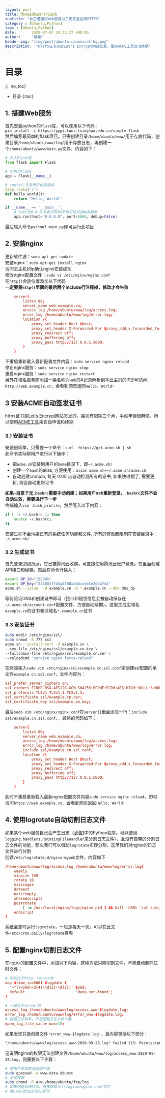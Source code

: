 ```yaml
---
layout: post
title: 为网站添加HTTPS支持
subtitle: "自己搭建的Web服务为了更安全启用HTTPS"
category : [Ubuntu,Python]
tags : [Ubuntu,Python]
date:       2020-07-07 19:35:27 +08:00
author:     "晨曦"
header-img: "/img/post/ubuntu-canonical-bg.png"
description:  "HTTPS证书来自Let's Encrypt网站签发，使用ACME工具自动续期"
---
```

  
# 目录
{: .no_toc}

* 目录
{:toc}

## 1. 搭建Web服务
首先安装python的`flask`库，可以使用以下代码：  
`pip install -i https://pypi.tuna.tsinghua.edu.cn/simple flask`  
然后编写最简单的flask项目，只需创建目录`/home/ubuntu/www/`用于存放代码，创建目录`/home/ubuntu/www/log/`用于存放日志，再创建一个`/home/ubuntu/www/main.py`文件，内容如下：  
```python
# 导入Flask类
from flask import Flask

# 实例化Flask
app = Flask(__name__)

# route()方法用于设定路由
@app.route('/')
def hello_world():
    return 'Hello, World!'

if __name__ == '__main__':
    # host为0.0.0.0表示所有IP均可访问此Web服务
    app.run(host="0.0.0.0", port=5000, debug=False)
```
最后输入命令`python3 main.py`即可运行此项目
## 2. 安装nginx
更新软件源：`sudo apt-get update`  
安装nginx：`sudo apt-get install nginx`  
访问云主机的ip确认nginx安装成功  
修改nginx配置文件：`sudo vi /etc/nginx/nginx.conf`  
在`http{}`合适位置添加以下代码  
**一定要将`http{}`里面的最后两个include行注释掉，修改才会生效**  
```conf
    server{
        listen 80;
        server_name web.example.cn;
        access_log /home/ubuntu/www/log/access.log;
        error_log /home/ubuntu/www/log/error.log;
        location /{
            proxy_set_header Host $host;
            proxy_set_header X-Forwarded-For $proxy_add_x_forwarded_for;
            proxy_redirect off;
            proxy_buffering off;
            proxy_pass http://127.0.0.1:5000;
        }
    }
```
不重启重新载入最新配置文件内容：`sudo service nginx reload`  
停止nginx服务：`sudo service nginx stop`  
重启nginx服务：`sudo service nginx restart`  
另外在域名服务商添加一条名称为`web`的A记录解析到本云主机的IP即可访问`http://web.example.cn`，会看到网页返回`Hello, World!`  
## 3 安装ACME自动签发证书
https证书是[Let's Encrypt](https://letsencrypt.org/)网站签发的，每次有限期三个月，手动申请很麻烦，所以使用[ACME工具](https://github.com/acmesh-official/acme.sh)来自动申请和续期  
### 3.1 安装证书
安装很简单，只需要一个命令：`curl  https://get.acme.sh | sh`  
此命令实际帮用户进行以下操作：  
* 把`acme.sh`安装到用户的`home`目录下，即`~/.acme.sh/`  
* 创建一个`bash`的alias, 方便使用：`alias acme.sh=~/.acme.sh/acme.sh`  
* 自动创建cronjob, 每天 0:00 点自动检测所有的证书, 如果快过期了, 需要更新, 则会自动更新证书

**如果`~`目录下无`.bashrc`需要手动创建；如果用户ssh重新登录，`.bashrc`文件不会自动生效，需要进行下一步**  
终端输入`vim .bash_profile`，然后写入以下内容：  
```bash
if [ -s ~/.bashrc ]; then
    source ~/.bashrc;
fi
```
安装过程不会污染已有的系统任何功能和文件, 所有的修改都限制在安装目录中： `~/.acme.sh/`  
### 3.2 生成证书
首先登录[DNSPod]("https://console.dnspod.cn/")，它已被腾讯云收购，可直接使用腾讯云账户登录。在里面创建API接口和秘钥。然后在命令行输入：  
```bash
export DP_Id="152345"
export DP_Key="235b55ffd5a4588aabbccee1e2e5a74a"
acme.sh --issue  -d example.cn -d *.example.cn --dns dns_dp
```
等待验证DNS和创建证书即可（接口和秘钥信息会被自动保存在`~/.acme.sh/account.conf`配置文件，方便自动续期）。这里生成主域名`example.cn`的证书和泛域名`*.example.cn`证书  
### 3.3 安装证书
```bash
sudo mkdir /etc/nginx/ssl/
sudo chmod -R 777 ssl
acme.sh --install-cert -d example.cn \
--key-file /etc/nginx/ssl/example.cn.key \
--fullchain-file /etc/nginx/ssl/example.cn.cer \
--reloadcmd "service nginx force-reload"
```
在终端输入`sudo vim /etc/nginx/ssl/example.cn.ssl.conf`来创建ssl配置的单文件`example.cn.ssl.conf`，文件内容为：
```conf
ssl_prefer_server_ciphers on;
ssl_ciphers ECDHE-RSA-AES128-GCM-SHA256:ECDHE:ECDH:AES:HIGH:!NULL:!aNULL:!MD5:!ADH:!RC4;
ssl_protocols TLSv1 TLSv1.1 TLSv1.2;
ssl_certificate ssl/example.cn.cer;
ssl_certificate_key ssl/example.cn.key;
```
最后`sudo vim /etc/nginx/nginx.conf`在`server{}`里面添加一行：`include ssl/example.cn.ssl.conf;`，最终的代码如下：  
```conf
    server{
        listen 80;
        server_name web.example.cn;
        access_log /home/ubuntu/www/log/access.log;
        error_log /home/ubuntu/www/log/error.log;
        include ssl/example.cn.ssl.conf;
        location /{
            proxy_set_header Host $host;
            proxy_set_header X-Forwarded-For $proxy_add_x_forwarded_for;
            proxy_redirect off;
            proxy_buffering off;
            proxy_pass http://127.0.0.1:5000;
        }
    }
```
此时不重启重新载入最新nginx配置文件内容`sudo service nginx reload`，即可访问`https://web.example.cn`，会看到网页返回`Hello, World!`  
## 4. 使用logrotate自动切割日志文件
如果某个web服务自己会产生日志（[步骤1](#1-搭建web服务)中的Python程序，可以使用`logging.handlers.RotatingFileHandler`来分割日志文件），且没有自带的分割日志文件的功能，那么我们可以借助`logrotate`实现分割，这里我们对nginx的日志文件进行分割  
创建`/etc/logrotate.d/nginx-myweb`文件，内容如下  
```conf
/home/ubuntu/www/log/access.log /home/ubuntu/www/log/error.log{
    weekly
    minsize 10M
    rotate 10
    missingok
    dateext
    notifempty
    sharedscripts
    postrotate
        [ -e /usr/local/nginx/logs/nginx.pid ] && kill -USR1 `cat /usr/local/nginx/logs/nginx.pid`
    endscript
}
```
系统会定时运行`logrotate`，一般是每天一次，可以在此文件`/etc/cron.daily/logrotate`查看
## 5. 配置nginx切割日志文件
在`nginx`的配置文件中，添加以下内容，这种方法只能切割文件，不能自动删除过时文件：  
```conf
# 可以位于http、server块
map $time_iso8601 $logdate {
  '~^(?<ymd>\d{4}-\d{2}-\d{2})' $ymd;
  default                       'date-not-found';
}

# 一般位于server块
access_log /home/ubuntu/www/log/access_www-$logdate.log;
error_log /home/ubuntu/www/log/error_www-$logdate.log;
# 提高日志效率，不是控制日志文件个数
open_log_file_cache max=10;
```
如果发现只是创建文件`'error_www-$logdate.log'`，且内容包括以下部分：  
```txt
"/home/ubuntu/www/log/access_www-2020-09-28.log" failed (13: Permission denied) while logging request
```
这说明nginx的权限无法创建文件`/home/ubuntu/www/log/access_www-2020-09-28.log`，则需要以下步骤：  
```bash
# 把用户添加到当前用户组
sudo gpasswd -a www-data ubuntu
# 添加权限
sudo chmod -R a+w /home/ubuntu/frp/log
# 如果还是出错的话，直接修改/etc/nginx/nginx.conf文件
# 把user改为ubuntu即可
```